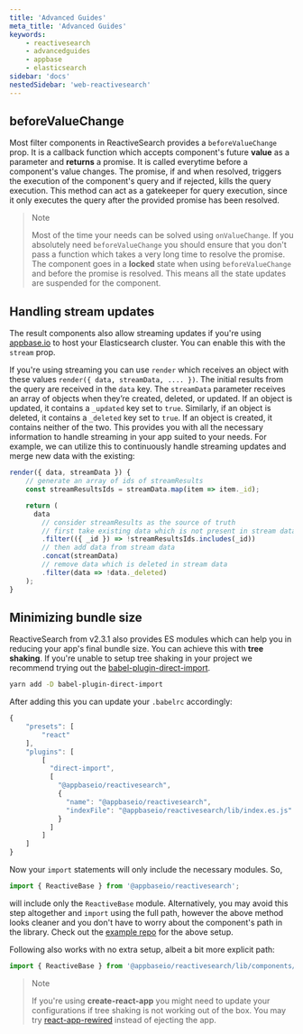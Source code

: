 ```yaml
---
title: 'Advanced Guides'
meta_title: 'Advanced Guides'
keywords:
    - reactivesearch
    - advancedguides
    - appbase
    - elasticsearch
sidebar: 'docs'
nestedSidebar: 'web-reactivesearch'
---
```


## beforeValueChange

Most filter components in ReactiveSearch provides a `beforeValueChange` prop. It is a callback function which accepts component's future **value** as a parameter and **returns** a promise. It is called everytime before a component's value changes. The promise, if and when resolved, triggers the execution of the component's query and if rejected, kills the query execution. This method can act as a gatekeeper for query execution, since it only executes the query after the provided promise has been resolved.

> Note
>
> Most of the time your needs can be solved using `onValueChange`. If you absolutely need `beforeValueChange` you should ensure that you don't pass a function which takes a very long time to resolve the promise. The component goes in a **locked** state when using `beforeValueChange` and before the promise is resolved. This means all the state updates are suspended for the component.

## Handling stream updates

The result components also allow streaming updates if you're using [appbase.io](https://appbase.io/) to host your Elasticsearch cluster. You can enable this with the `stream` prop.

If you're using streaming you can use `render` which receives an object with these values `render({ data, streamData, .... })`. The initial results from the query are received in the `data` key. The `streamData` parameter receives an array of objects when they’re created, deleted, or updated. If an object is updated, it contains a `_updated` key set to `true`. Similarly, if an object is deleted, it contains a `_deleted` key set to `true`. If an object is created, it contains neither of the two. This provides you with all the necessary information to handle streaming in your app suited to your needs. For example, we can utilize this to continuously handle streaming updates and merge new data with the existing:

```js
render({ data, streamData }) {
    // generate an array of ids of streamResults
    const streamResultsIds = streamData.map(item => item._id);

    return (
      data
        // consider streamResults as the source of truth
        // first take existing data which is not present in stream data
        .filter(({ _id }) => !streamResultsIds.includes(_id))
        // then add data from stream data
        .concat(streamData)
        // remove data which is deleted in stream data
        .filter(data => !data._deleted)
    );
}
```

## Minimizing bundle size

ReactiveSearch from v2.3.1 also provides ES modules which can help you in reducing your app's final bundle size. You can achieve this with **tree shaking**. If you're unable to setup tree shaking in your project we recommend trying out the <a href="https://github.com/umidbekkarimov/babel-plugin-direct-import" target="_blank">babel-plugin-direct-import</a>.

```bash
yarn add -D babel-plugin-direct-import
```

After adding this you can update your `.babelrc` accordingly:

```js
{
    "presets": [
        "react"
    ],
    "plugins": [
        [
          "direct-import",
          [
            "@appbaseio/reactivesearch",
            {
              "name": "@appbaseio/reactivesearch",
              "indexFile": "@appbaseio/reactivesearch/lib/index.es.js"
            }
          ]
        ]
    ]
}
```

Now your `import` statements will only include the necessary modules. So,

```js
import { ReactiveBase } from '@appbaseio/reactivesearch';
```

will include only the `ReactiveBase` module. Alternatively, you may avoid this step altogether and `import` using the full path, however the above method looks cleaner and you don't have to worry about the component's path in the library. Check out the [example repo](https://github.com/appbaseio-apps/webpack-tree-shaking) for the above setup.

Following also works with no extra setup, albeit a bit more explicit path:

```js
import { ReactiveBase } from '@appbaseio/reactivesearch/lib/components/basic/ReactiveBase';
```

> Note
>
> If you're using **create-react-app** you might need to update your configurations if tree shaking is not working out of the box. You may try <a href="https://github.com/timarney/react-app-rewired" target="_blank">react-app-rewired</a> instead of ejecting the app.
